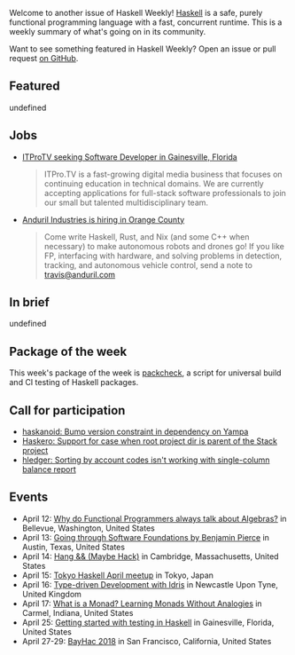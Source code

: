 <!-- 2018-04-12 unpublished -->

Welcome to another issue of Haskell Weekly!
[Haskell](https://haskell-lang.org) is a safe, purely functional programming language with a fast, concurrent runtime.
This is a weekly summary of what's going on in its community.

Want to see something featured in Haskell Weekly?
Open an issue or pull request [on GitHub](https://github.com/haskellweekly/haskellweekly.github.io).

## Featured

undefined

<!--
https://www.stackbuilders.com/tutorials/haskell/cloud-haskell/
https://typeclasses.com/news/2018-04-a-monoid-is
https://argumatronic.com/posts/2018-04-07-monad-complaints.html
https://www.schoolofhaskell.com/user/griba/lazy_lists_on_strict_purescript
https://www.parsonsmatt.org/2018/04/10/transforming_transformers.html
https://mmhaskell.com/blog/2018/4/9/next-up-on-mmh
http://blog.ploeh.dk/2018/04/09/coalescing-composite-as-a-monoid/
https://whatthefunctional.wordpress.com/2018/04/09/dynamic-programming-in-haskell/
https://haskell-at-work.com/episodes/2018-04-09-your-first-web-application-with-spock.html
https://medium.com/@fintan.halpenny/coffee-curries-and-monads-my-journey-through-haskell-5a199bab7a3f
http://vaibhavsagar.com/blog/2018/04/08/ihaskell-cocalc/index.html
https://functional.works-hub.com/learn/property-based-integration-testing-using-haskell-6c25c
https://www.michaelpj.com/blog/2018/04/08/catamorphic-lc-interpreter.html
https://github.com/Lemmih/lhc/blob/d398017ae52e8c830ed40bfd4a2e4cd2d5eb2903/PIPELINE.md
https://blog.roman-gonzalez.ca/post/172746394387/lightning-fast-ci-for-haskell-projects
-->

## Jobs

-   [ITProTV seeking Software Developer in Gainesville, Florida](https://functionaljobs.com/jobs/9080-software-engineer-developer-at-itprotv)

    > ITPro.TV is a fast-growing digital media business that focuses on continuing education in technical domains. We are currently accepting applications for full-stack software professionals to join our small but talented multidisciplinary team.

-   [Anduril Industries is hiring in Orange County](https://www.anduril.com)

    > Come write Haskell, Rust, and Nix (and some C++ when necessary) to make autonomous robots and drones go! If you like FP, interfacing with hardware, and solving problems in detection, tracking, and autonomous vehicle control, send a note to <travis@anduril.com>

## In brief

undefined

## Package of the week

This week's package of the week is [packcheck](https://hackage.haskell.org/package/packcheck-0.3.0),
a script for universal build and CI testing of Haskell packages.

## Call for participation

-   [haskanoid: Bump version constraint in dependency on Yampa](https://github.com/ivanperez-keera/haskanoid/issues/61)
-   [Haskero: Support for case when root project dir is parent of the Stack project](https://gitlab.com/vannnns/haskero/issues/58)
-   [hledger: Sorting by account codes isn't working with single-column balance report](https://github.com/simonmichael/hledger/issues/727)

## Events

-   April 12: [Why do Functional Programmers always talk about Algebras?](https://www.meetup.com/Eastside-Fun-c-tional-Programming-Group/events/248722662/) in Bellevue, Washington, United States
-   April 13: [Going through Software Foundations by Benjamin Pierce](https://www.meetup.com/Austin-Types-Theorems-and-Programming-Languages/events/249172494/) in Austin, Texas, United States
-   April 14: [Hang && (Maybe Hack)](https://www.meetup.com/Weekly-Functional-Programming-Meetup/events/249414785/) in Cambridge, Massachusetts, United States
-   April 15: [Tokyo Haskell April meetup](https://www.meetup.com/Tokyo-Haskell-Meetup/events/248833521/) in Tokyo, Japan
-   April 16: [Type-driven Development with Idris](https://www.meetup.com/FP-North-East/events/xwwjfpyxgbvb/) in Newcastle Upon Tyne, United Kingdom
-   April 17: [What is a Monad? Learning Monads Without Analogies](https://www.meetup.com/Indy-FP/events/249371555/) in Carmel, Indiana, United States
-   April 25: [Getting started with testing in Haskell](https://www.meetup.com/Gainesville-Functional-Programming-Meetup/events/dhnnnpyxgbhc/) in Gainesville, Florida, United States
-   April 27-29: [BayHac 2018](https://wiki.haskell.org/BayHac2018) in San Francisco, California, United States

